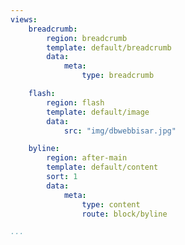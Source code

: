 ```yaml
---
views:
    breadcrumb:
        region: breadcrumb
        template: default/breadcrumb
        data:
            meta:
                type: breadcrumb

    flash:
        region: flash
        template: default/image
        data:
            src: "img/dbwebbisar.jpg"

    byline:
        region: after-main
        template: default/content   
        sort: 1
        data:
            meta:
                type: content
                route: block/byline

...
```

